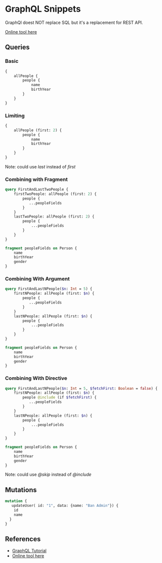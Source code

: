 # GraphQL Snippets

GraphQl doest NOT replace SQL but it's a replacement for REST API.

[Online tool here](https://graphql.github.io/swapi-graphql/)

## Queries

### Basic 
```graphql
{
    allPeople {
        people {
            name
            birthYear
        }
    }
}
```

### Limiting

```graphql
{
    allPeople (first: 2) {
        people {
            name
            birthYear
        }
    }
}
```
Note: could use _last_ instead of _first_

### Combining with Fragment


```graphql
query FirstAndLastTwoPeople {
    firstTwoPeople: allPeople (first: 2) {
        people {
           ...peopleFields
        }
    }
    lastTwoPeople: allPeople (first: 2) {
        people {
            ...peopleFields
        }
    }
}

fragment peopleFields on Person {
    name
    birthYear
    gender
}
```


### Combining With Argument

```graphql
query FirstAndLastNPeople($n: Int = 5) {
    firstNPeople: allPeople (first: $n) {
        people {
           ...peopleFields
        }
    }
    lastNPeople: allPeople (first: $n) {
        people {
            ...peopleFields
        }
    }
}

fragment peopleFields on Person {
    name
    birthYear
    gender
}
```

### Combining With Directive

```graphql
query FirstAndLastNPeople($n: Int = 5, $fetchFirst: Boolean = false) {
    firstNPeople: allPeople (first: $n) {
        people @include (if $fetchFirst) {
           ...peopleFields
        }
    }
    lastNPeople: allPeople (first: $n) {
        people {
            ...peopleFields
        }
    }
}

fragment peopleFields on Person {
    name
    birthYear
    gender
}
```

Note: could use *@skip* instead of *@include*

## Mutations

```graphql
mutation {
   updateUser( id: "1", data: {name: "Ban Admin"}) {
    id
    name
  }
}
```

## References 

- [GraphQL Tutorial](https://www.tutorialspoint.com/graphql/index.htm)
- [Online tool here](https://graphql.github.io/swapi-graphql/)